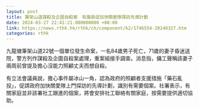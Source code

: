 ```yaml
---
layout: post
title: 筆架山道謀殺及企圖自殺案　有議員促加快關愛隊探訪先導計劃
date: 2024-03-27 22:41:21.000000000 +08:00
link: https://news.rthk.hk/rthk/ch/component/k2/1746554-20240327.htm
categories: rthk
---
```


九龍塘筆架山道22號一個單位發生命案，一名84歲男子死亡，71歲的妻子昏迷送院，警方列作謀殺及企圖自殺案處理，重案組接手調查。消息指，傭工聲稱該妻子兩周前曾提及擔心沒能力照顧丈夫而想自殺。 

有立法會議員說，擔心事件屬冰山一角，認為政府的照顧者支援措施「藥石亂投」，促請政府加快關愛隊上門探訪的先導計劃，識別有需要個案。社署表示，有關家庭並非該署社工跟進的個案，將會安排社工聯絡有關家庭，按需要提供適切協助。
